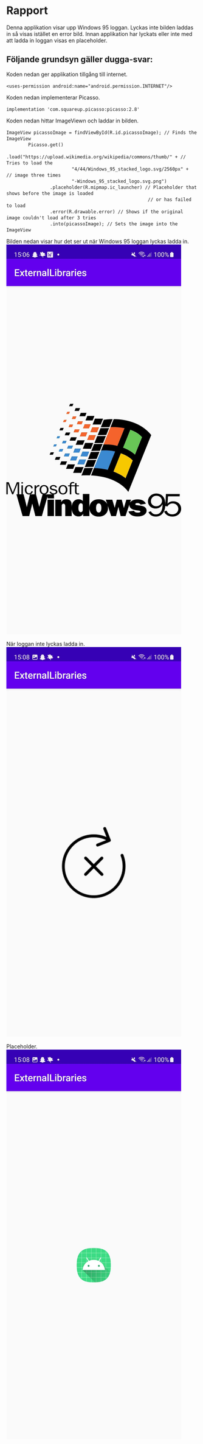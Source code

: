 
# Rapport

Denna applikation visar upp Windows 95 loggan. Lyckas inte bilden laddas in så visas istället en
error bild. Innan applikation har lyckats eller inte med att ladda in loggan visas en placeholder.

## Följande grundsyn gäller dugga-svar:

Koden nedan ger applikation tillgång till internet.
```
<uses-permission android:name="android.permission.INTERNET"/>
```

Koden nedan implementerar Picasso.
```
implementation 'com.squareup.picasso:picasso:2.8'
```

Koden nedan hittar ImageViewn och laddar in bilden.
```
ImageView picassoImage = findViewById(R.id.picassoImage); // Finds the ImageView
        Picasso.get()
                .load("https://upload.wikimedia.org/wikipedia/commons/thumb/" + // Tries to load the
                        "4/44/Windows_95_stacked_logo.svg/2560px" +                 // image three times
                        "-Windows_95_stacked_logo.svg.png")
                .placeholder(R.mipmap.ic_launcher) // Placeholder that shows before the image is loaded
                                                    // or has failed to load
                .error(R.drawable.error) // Shows if the original image couldn't load after 3 tries
                .into(picassoImage); // Sets the image into the ImageView
```

Bilden nedan visar hur det ser ut när Windows 95 loggan lyckas ladda in.
![](Screenshot_windows95.jpg)

När loggan inte lyckas ladda in.
![](Screenshot_error.jpg)

Placeholder.
![](Screenshot_placeholder.jpg)